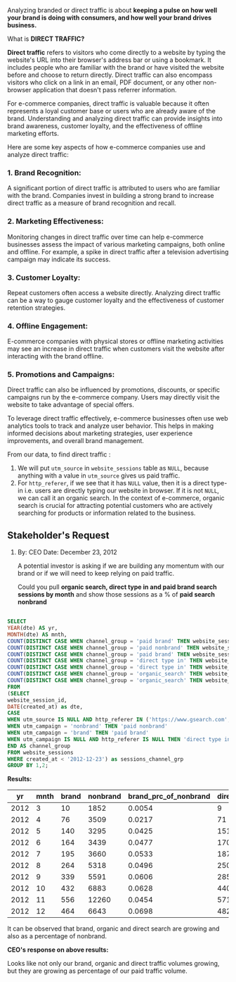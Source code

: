 
Analyzing branded or direct traffic is about **keeping a pulse on how well your brand is doing with consumers, and how well your brand drives business.**

What is **DIRECT TRAFFIC?**

**Direct traffic** refers to visitors who come directly to a website by typing the website's URL into their browser's address bar or using a bookmark. It includes people who are familiar with the brand or have visited the website before and choose to return directly. Direct traffic can also encompass visitors who click on a link in an email, PDF document, or any other non-browser application that doesn't pass referrer information.

For e-commerce companies, direct traffic is valuable because it often represents a loyal customer base or users who are already aware of the brand. Understanding and analyzing direct traffic can provide insights into brand awareness, customer loyalty, and the effectiveness of offline marketing efforts.

Here are some key aspects of how e-commerce companies use and analyze direct traffic:

### 1. Brand Recognition: 
A significant portion of direct traffic is attributed to users who are familiar with the brand. Companies invest in building a strong brand to increase direct traffic as a measure of brand recognition and recall.

### 2. Marketing Effectiveness: 
Monitoring changes in direct traffic over time can help e-commerce businesses assess the impact of various marketing campaigns, both online and offline. For example, a spike in direct traffic after a television advertising campaign may indicate its success.

### 3. Customer Loyalty: 
Repeat customers often access a website directly. Analyzing direct traffic can be a way to gauge customer loyalty and the effectiveness of customer retention strategies.

### 4. Offline Engagement: 
E-commerce companies with physical stores or offline marketing activities may see an increase in direct traffic when customers visit the website after interacting with the brand offline.

### 5. Promotions and Campaigns: 
Direct traffic can also be influenced by promotions, discounts, or specific campaigns run by the e-commerce company. Users may directly visit the website to take advantage of special offers.

To leverage direct traffic effectively, e-commerce businesses often use web analytics tools to track and analyze user behavior. This helps in making informed decisions about marketing strategies, user experience improvements, and overall brand management.

From our data, to find direct traffic :

1. We will put `utm_source` in `website_sessions` table as `NULL`, because anything with a value in `utm_source` gives us paid traffic.
2. For `http_referer`, if we see that it has `NULL` value, then it is a direct type-in i.e. users are directly typing our website in browser. If it is not `NULL`, we can call it an organic search. In the context of e-commerce, organic search is crucial for attracting potential customers who are actively searching for products or information related to the business.

## Stakeholder's Request

1. By: CEO
   Date: December 23, 2012

   A potential investor is asking if we are building any momentum with our brand or if we will need to keep relying on paid traffic.

   Could you pull **organic search, direct type in and paid brand search sessions by month** and show those sessions as a % of **paid search nonbrand**

```sql
   
SELECT 
YEAR(dte) AS yr,
MONTH(dte) AS mnth,
COUNT(DISTINCT CASE WHEN channel_group = 'paid brand' THEN website_session_id ELSE NULL END) AS brand,
COUNT(DISTINCT CASE WHEN channel_group = 'paid nonbrand' THEN website_session_id ELSE NULL END) AS nonbrand,
COUNT(DISTINCT CASE WHEN channel_group = 'paid brand' THEN website_session_id ELSE NULL END)/COUNT(DISTINCT CASE WHEN channel_group = 'paid nonbrand' THEN website_session_id ELSE NULL END) AS brand_prc_of_nonbrand,
COUNT(DISTINCT CASE WHEN channel_group = 'direct type in' THEN website_session_id ELSE NULL END) AS direct,
COUNT(DISTINCT CASE WHEN channel_group = 'direct type in' THEN website_session_id ELSE NULL END)/COUNT(DISTINCT CASE WHEN channel_group = 'paid nonbrand' THEN website_session_id ELSE NULL END) AS direct_perc_of_nonbrand,
COUNT(DISTINCT CASE WHEN channel_group = 'organic_search' THEN website_session_id ELSE NULL END) AS organic,
COUNT(DISTINCT CASE WHEN channel_group = 'organic_search' THEN website_session_id ELSE NULL END)/COUNT(DISTINCT CASE WHEN channel_group = 'paid nonbrand' THEN website_session_id ELSE NULL END) AS organic_perc_of_nonbrand
FROM
(SELECT
website_session_id,
DATE(created_at) as dte,
CASE 
WHEN utm_source IS NULL AND http_referer IN ('https://www.gsearch.com','https://www.bsearch.com') THEN 'organic_search'
WHEN utm_campaign = 'nonbrand' THEN 'paid nonbrand'
WHEN utm_campaign = 'brand' THEN 'paid brand'
WHEN utm_campaign IS NULL AND http_referer IS NULL THEN 'direct type in'
END AS channel_group
FROM website_sessions
WHERE created_at < '2012-12-23') as sessions_channel_grp
GROUP BY 1,2;

```

**Results:**

| yr   | mnth | brand | nonbrand | brand_prc_of_nonbrand | direct | direct_perc_of_nonbrand | organic | organic_perc_of_nonbrand |
|------|------|-------|----------|-----------------------|--------|--------------------------|---------|---------------------------|
| 2012 | 3    | 10    | 1852     | 0.0054                | 9      | 0.0049                   | 8       | 0.0043                    |
| 2012 | 4    | 76    | 3509     | 0.0217                | 71     | 0.0202                   | 78      | 0.0222                    |
| 2012 | 5    | 140   | 3295     | 0.0425                | 151    | 0.0458                   | 150     | 0.0455                    |
| 2012 | 6    | 164   | 3439     | 0.0477                | 170    | 0.0494                   | 190     | 0.0552                    |
| 2012 | 7    | 195   | 3660     | 0.0533                | 187    | 0.0511                   | 207     | 0.0566                    |
| 2012 | 8    | 264   | 5318     | 0.0496                | 250    | 0.0470                   | 265     | 0.0498                    |
| 2012 | 9    | 339   | 5591     | 0.0606                | 285    | 0.0510                   | 331     | 0.0592                    |
| 2012 | 10   | 432   | 6883     | 0.0628                | 440    | 0.0639                   | 428     | 0.0622                    |
| 2012 | 11   | 556   | 12260    | 0.0454                | 571    | 0.0466                   | 624     | 0.0509                    |
| 2012 | 12   | 464   | 6643     | 0.0698                | 482    | 0.0726                   | 492     | 0.0741                    |

It can be observed that brand, organic and direct search are growing and also as a percentage of nonbrand.

**CEO's response on above results:**

Looks like not only our brand, organic and direct traffic volumes growing, but they are growing as percentage of our paid traffic volume.


   
